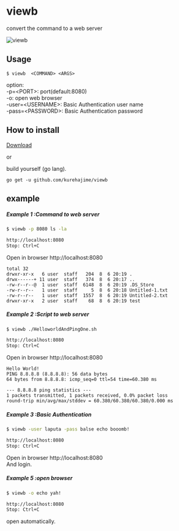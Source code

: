 # viewb
convert the command to a web server

![viewb](https://cloud.githubusercontent.com/assets/4569916/9249386/589c2126-41ff-11e5-9e6f-b12daa6aadf0.png)

## Usage

```
$ viewb  <COMMAND> <ARGS>
```

option:  
  -p=\<PORT\>: port(default:8080)  
  -o: open web browser  
  -user=\<USERNAME\>: Basic Authentication user name  
  -pass=\<PASSWORD\>: Basic Authentication password  

## How to install

[Download](https://github.com/kurehajime/viewb/releases)

or

build yourself (go lang).

```
go get -u github.com/kurehajime/viewb
```


## example

##### Example 1 :Command to web server

```sh
$ viewb -p 8080 ls -la

http://localhost:8080
Stop: Ctrl+C
```

Open in browser http://localhost:8080

```
total 32  
drwxr-xr-x   6 user  staff   204  8  6 20:19 .  
drwx------+ 11 user  staff   374  8  6 20:17 ..  
-rw-r--r--@  1 user  staff  6148  8  6 20:19 .DS_Store  
-rw-r--r--   1 user  staff     5  8  6 20:18 Untitled-1.txt    
-rw-r--r--   1 user  staff  1557  8  6 20:19 Untitled-2.txt  
drwxr-xr-x   2 user  staff    68  8  6 20:19 test  
```

##### Example 2 :Script to web server

```sh
$ viewb ./HelloworldAndPingOne.sh

http://localhost:8080
Stop: Ctrl+C
```

Open in browser http://localhost:8080

```
Hello World!
PING 8.8.8.8 (8.8.8.8): 56 data bytes
64 bytes from 8.8.8.8: icmp_seq=0 ttl=54 time=60.380 ms

--- 8.8.8.8 ping statistics ---
1 packets transmitted, 1 packets received, 0.0% packet loss
round-trip min/avg/max/stddev = 60.380/60.380/60.380/0.000 ms
```

##### Example 3 :Basic Authentication

```sh
$ viewb -user laputa -pass balse echo booomb!

http://localhost:8080
Stop: Ctrl+C
```

Open in browser http://localhost:8080  
And login.

##### Example 5 :open browser 

```sh
$ viewb -o echo yah!

http://localhost:8080
Stop: Ctrl+C
```

open automatically.




